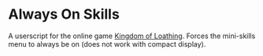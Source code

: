 Always On Skills
================

A userscript for the online game [Kingdom of Loathing](http://kingdomofloathing.com/).
Forces the mini-skills menu to always be on (does not work with compact display).